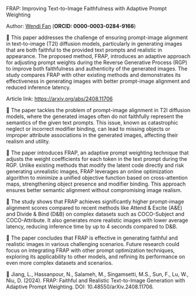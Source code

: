FRAP: Improving Text-to-Image Faithfulness with Adaptive Prompt Weighting

Author: [Wendi Fan](https://www.linkedin.com/in/wendi-fan-265996310/) (**ORCID: 0000-0003-0284-9166**)

📌 This paper addresses the challenge of ensuring prompt-image alignment in text-to-image (T2I) diffusion models, particularly in generating images that are both faithful to the provided text prompts and realistic in appearance. The proposed method, FRAP, introduces an adaptive approach for adjusting prompt weights during the Reverse Generative Process (RGP) to improve both faithfulness and authenticity of the generated images. The study compares FRAP with other existing methods and demonstrates its effectiveness in generating images with better prompt-image alignment and reduced inference latency.

Article link: https://arxiv.org/abs/2408.11706

🔹 The paper tackles the problem of prompt-image alignment in T2I diffusion models, where the generated images often do not faithfully represent the semantics of the given text prompts. This issue, known as catastrophic neglect or incorrect modifier binding, can lead to missing objects or improper attribute associations in the generated images, affecting their realism and utility.

🔹 The paper introduces FRAP, an adaptive prompt weighting technique that adjusts the weight coefficients for each token in the text prompt during the RGP. Unlike existing methods that modify the latent code directly and risk generating unrealistic images, FRAP leverages an online optimization algorithm to minimize a unified objective function based on cross-attention maps, strengthening object presence and modifier binding. This approach ensures better semantic alignment without compromising image realism.

🔹 The study shows that FRAP achieves significantly higher prompt-image alignment scores compared to recent methods like Attend & Excite (A&E) and Divide & Bind (D&B) on complex datasets such as COCO-Subject and COCO-Attribute. It also generates more realistic images with lower average latency, reducing inference time by up to 4 seconds compared to D&B.

🔹 The paper concludes that FRAP is effective in generating faithful and realistic images in various challenging scenarios. Future research could focus on integrating FRAP with other prompt optimization techniques, exploring its applicability to other models, and refining its performance on even more complex datasets and scenarios.

📑 Jiang, L., Hassanpour, N., Salameh, M., Singamsetti, M.S., Sun, F., Lu, W., Niu, D. (2024).  FRAP: Faithful and Realistic Text-to-Image Generation with Adaptive Prompt Weighting. DOI: 10.48550/arXiv.2408.11706.